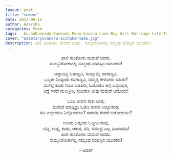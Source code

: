 ```yaml
---
layout: post
title: "ಯುವಕರು"
date: 2017-09-15
author: Adarsha
categories: Poem
tags:	AcchaKannada Kannada Poem kavana Love Boy Girl Marriage Life Truth Freedom
cover: "assets/yuvakaru-acchakannada.jpg"
description: ಖಾಲಿ ಕುಂತೋರು ಮದುವೆ ಆದರು. ಸುಮ್ಮನಿರೋಕಾಗಲ್ಲ ನಮ್ಮಂಥ ವಯಸ್ಸಿನ ಯುವಕರು!
---
```


<p align = "center">ಖಾಲಿ ಕುಂತೋರು ಮದುವೆ ಆದರು.<br>
ಸುಮ್ಮನಿರೋಕಾಗಲ್ಲ ನಮ್ಮಂಥ ವಯಸ್ಸಿನ ಯುವಕರು!<br></p><!--more-->

<p align = "center">ಅಡ್ಡಾದಿಡ್ಡಿ ಓಡಾಡ್ತಿವಿ, ಸುಮ್ಸುಮ್ನೆ ಹಾರಾಡ್ತಿವಿ, <br>
ಒಬ್ಬರೇ ನಿಂತ್ಕಂಡು ಕೂಗಾಡ್ತಿವಿ, ನಮ್ಮನ್ನ ಕೇಳೋರು ಯಾರು?<br>
ಮನೆಲ್ಲೆ ಕೂತು ಗೂಟ ಬಡಿತೀರಿ, ಓಡೋಕೂ ಆಗ್ದೆ ಒದ್ದಾಡ್ತೀರಿ,<br>
ನಿದ್ದೆ ಇರದೆ ಮಲಗ್ತೀರಿ, ಸುಖವಾಗಿ ನೀವು ಮದುವೆ ಆದೋರು!<br></p>

<p align = "center">ಒಂಟಿ ಜೀವನ ಸಾಕು ಅಂತ, <br>
ಮದುವೆ ಮಾಡ್ಸಿದ್ರು ಓಡೊ ಜೀವನ ನಿಲ್ಸೋಕಂತ,<br>
ನದಿ ಎಲ್ಲಾದರೂ ನಿಲ್ಲೋದುಂಟ? ಸಾಗರವ ಸೇರದೆ ಬಿಡೋದುಂಟ?<br></p>

<p align = "center">ಉಸಿರು ಹಿಡ್ಕಂಡು ಓಡ್ತೀವಿ ನಾವು,<br>
ಬೆಟ್ಟ, ಗುಡ್ಡ, ಕಾಡು, ಆಕಾಶ, ನದಿ, ಸಮುದ್ರ ಎಲ್ಲ ಹಿಂದಾದವು!<br>
ಖಾಲಿ ಕುಂತೋರು ಮದುವೆ ಆದರು.<br>
ಸುಮ್ಮನಿರೋಕಾಗಲ್ಲ ನಮ್ಮಂಥ ವಯಸ್ಸಿನ ಯುವಕರು!<br></p>

<p align ="center">- ಆದರ್ಶ</p>
